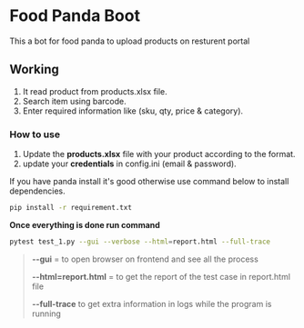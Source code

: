 # Food Panda Boot

This a bot for food panda to upload products on resturent portal

## Working
1. It read product from products.xlsx file.
2. Search item using barcode.
3. Enter required information like (sku, qty, price & category).

### How to use
1. Update the **products.xlsx** file with your product according to the format.
2. update your **credentials** in config.ini (email & password).

If you have panda install it's good otherwise use command below to install dependencies.
```bash
pip install -r requirement.txt
```

**Once everything is done run command**
```bash
pytest test_1.py --gui --verbose --html=report.html --full-trace
```
> **--gui** = to open browser on frontend and see all the process
>
> **--html=report.html** = to get the report of the test case in report.html file
> 
>**--full-trace** to get extra information in logs while the program is running
